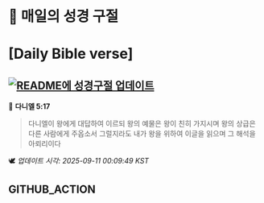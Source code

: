 # 🙏 매일의 성경 구절
# [Daily Bible verse]
## [![README에 성경구절 업데이트](https://github.com/DONGSUKA/first_test/actions/workflows/update-readme-bible.yml/badge.svg)](https://github.com/DONGSUKA/first_test/actions/workflows/update-readme-bible.yml)
<!-- START_BIBLE_VERSE -->
📖 **다니엘 5:17**
> 다니엘이 왕에게 대답하여 이르되 왕의 예물은 왕이 친히 가지시며 왕의 상급은 다른 사람에게 주옵소서 그럴지라도 내가 왕을 위하여 이글을 읽으며 그 해석을 아뢰리이다

🕊️ _업데이트 시각: 2025-09-11 00:09:49 KST_
  <!-- END_BIBLE_VERSE -->
## GITHUB_ACTION
